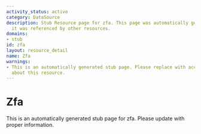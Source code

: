 ```yaml
---
activity_status: active
category: DataSource
description: Stub Resource page for zfa. This page was automatically generated because
  it was referenced by other resources.
domains:
- stub
id: zfa
layout: resource_detail
name: Zfa
warnings:
- This is an automatically generated stub page. Please replace with accurate information
  about this resource.
---
```


# Zfa

This is an automatically generated stub page for zfa. Please update with proper information.
